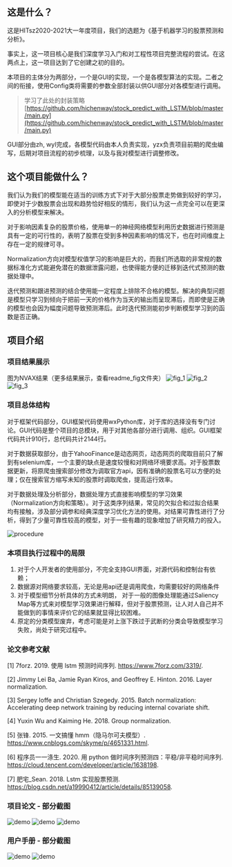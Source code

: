 ## 这是什么？
这是HITsz2020-2021大一年度项目，我们的选题为《基于机器学习的股票预测和分析》。

事实上，这一项目核心是我们深度学习入门和对工程性项目完整流程的尝试。在这两点上，这一项目达到了它创建之初的目的。

本项目的主体分为两部分，一个是GUI的实现，一个是各模型算法的实现。二者之间的衔接，使用Config类将需要的参数全部封装以供GUI部分对各模型进行调用。
> 学习了此处的封装策略 [https://github.com/hichenway/stock_predict_with_LSTM/blob/master/main.py](https://github.com/hichenway/stock_predict_with_LSTM/blob/master/main.py)


GUI部分由zh, wyl完成，各模型代码由本人负责实现，yzx负责项目前期的爬虫编写，后期对项目流程的初步梳理，以及与我对模型进行调整修改。
## 这个项目能做什么？
我们认为我们的模型能在适当的训练方式下对于大部分股票走势做到较好的学习，即使对于少数股票会出现和趋势恰好相反的情形，我们认为这一点完全可以在更深入的分析模型来解决。

对于影响因素复杂的股票价格，使用单一的神经网络模型利用历史数据进行预测是具有一定的可行性的，表明了股票在受到多种因素影响的情况下，也在时间维度上存在一定的规律可寻。

Normalization方向对模型权值学习的影响是巨大的，而我们所选取的非常规的数据标准化方式能避免潜在的数据泄露问题，也使得能方便的迁移到迭代式预测的数据处理中。

迭代预测和跟进预测的结合使用能一定程度上排除不合格的模型。解决的典型问题是模型只学习到倾向于把前一天的价格作为当天的输出而呈现滞后，而即使是正确的模型也会因为幅度问题导致预测滞后。此时迭代预测能初步判断模型学习到的函数是否正确。

## 项目介绍
### 项目结果展示
图为NVAX结果（更多结果展示，查看readme_fig文件夹）
![fig_1](readme_fig/NVAX_true.png)
![fig_2](readme_fig/NVAX_forecast_1.png)
![fig_3](readme_fig/NVAX_forecast_2.png)

### 项目总体结构
对于框架代码部分，GUI框架代码使用wxPython库，对于库的选择没有专门讨论。GUI代码是整个项目的总模块，用于对其他各部分进行调用、组织。GUI框架代码共计910行，总代码共计2144行。

对于数据获取部分，由于YahooFinance是动态网页，动态网页的爬取目前只了解到有selenium库，一个主要的缺点是速度较慢和对网络环境要求高。对于股票数据更新，将原爬虫搜索部分修改为调取官方api，因有准确的股票名可以方便的处理；仅在搜索官方缩写未知的股票时调取爬虫，提高运行效率。

对于数据处理及分析部分，数据处理方式直接影响模型的学习效果（Normalization方向和策略）。对于这类序列结果，常见的欠拟合和过拟合结果均有接触，涉及部分调参和经典深度学习优化方法的使用。对结果可靠性进行了分析，得到了少量可靠性较高的模型，对于一些有趣的现象增加了研究精力的投入。

![procedure](readme_fig/procedure.png)

### 本项目执行过程中的局限
1. 对于个人开发者的使用部分，不完全支持GUI界面，对源代码和控制台有依赖；
2. 数据源对网络要求较高，无论是用api还是调用爬虫，均需要较好的网络条件
3. 对于模型细节分析具体的方式未明朗， 对于一般的图像处理能通过Saliency Map等方式来对模型学习效果进行解释，但对于股票预测，让人对人自己并不能做到的事情来评价它的结果就显得比较困难。
4. 原定的分类模型废弃，考虑可能是对上涨下跌过于武断的分类会导致模型学习失败，尚处于研究过程中。

### 论文参考文献

[1] 7forz. 2019. 使用 lstm 预测时间序列. https://www.7forz.com/3319/.

[2] Jimmy Lei Ba, Jamie Ryan Kiros, and Geoffrey E. Hinton. 2016. Layer normalization.

[3] Sergey Ioffe and Christian Szegedy. 2015. Batch normalization: Accelerating deep network training by reducing internal covariate shift.

[4] Yuxin Wu and Kaiming He. 2018. Group normalization.

[5] 张锋. 2015. 一文搞懂 hmm（隐马尔可夫模型）. https://www.cnblogs.com/skyme/p/4651331.html.

[6] 程序员一一涤生. 2020. 用 python 做时间序列预测四：平稳/非平稳时间序列. https://cloud.tencent.com/developer/article/1638198.

[7] 肥宅_Sean. 2018. Lstm 实现股票预测. https://blog.csdn.net/a19990412/article/details/85139058.

### 项目论文 - 部分截图
![demo](readme_fig/2021-10-31.png)
![demo](readme_fig/11.png)
![demo](readme_fig/12.png)

### 用户手册 - 部分截图
![demo](readme_fig/16.png)
![demo](readme_fig/19.png)





